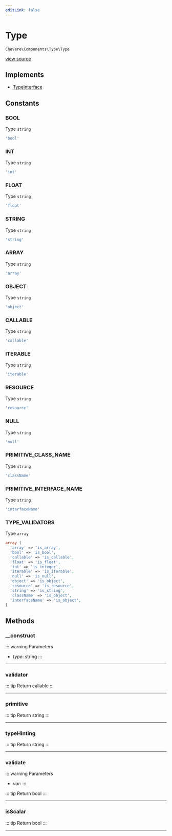 ```yaml
---
editLink: false
---
```


# Type

`Chevere\Components\Type\Type`

[view source](https://github.com/chevere/chevere/blob/master/src/Chevere/Components/Type/Type.php)

## Implements

- [TypeInterface](../../Interfaces/Type/TypeInterface.md)

## Constants

### BOOL

Type `string`

```php
'bool'
```

### INT

Type `string`

```php
'int'
```

### FLOAT

Type `string`

```php
'float'
```

### STRING

Type `string`

```php
'string'
```

### ARRAY

Type `string`

```php
'array'
```

### OBJECT

Type `string`

```php
'object'
```

### CALLABLE

Type `string`

```php
'callable'
```

### ITERABLE

Type `string`

```php
'iterable'
```

### RESOURCE

Type `string`

```php
'resource'
```

### NULL

Type `string`

```php
'null'
```

### PRIMITIVE_CLASS_NAME

Type `string`

```php
'className'
```

### PRIMITIVE_INTERFACE_NAME

Type `string`

```php
'interfaceName'
```

### TYPE_VALIDATORS

Type `array`

```php
array (
  'array' => 'is_array',
  'bool' => 'is_bool',
  'callable' => 'is_callable',
  'float' => 'is_float',
  'int' => 'is_integer',
  'iterable' => 'is_iterable',
  'null' => 'is_null',
  'object' => 'is_object',
  'resource' => 'is_resource',
  'string' => 'is_string',
  'className' => 'is_object',
  'interfaceName' => 'is_object',
)
```

## Methods

### __construct

::: warning Parameters
- *type*: string
:::

---

### validator

::: tip Return
callable
:::

---

### primitive

::: tip Return
string
:::

---

### typeHinting

::: tip Return
string
:::

---

### validate

::: warning Parameters
- *var*: 
:::

::: tip Return
bool
:::

---

### isScalar

::: tip Return
bool
:::

---
